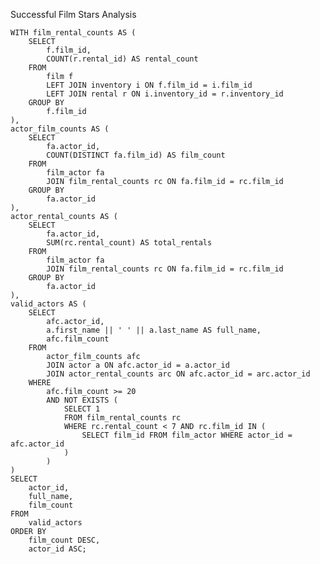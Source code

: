 Successful Film Stars Analysis

    WITH film_rental_counts AS (
        SELECT
            f.film_id,
            COUNT(r.rental_id) AS rental_count
        FROM
            film f
            LEFT JOIN inventory i ON f.film_id = i.film_id
            LEFT JOIN rental r ON i.inventory_id = r.inventory_id
        GROUP BY
            f.film_id
    ),
    actor_film_counts AS (
        SELECT
            fa.actor_id,
            COUNT(DISTINCT fa.film_id) AS film_count
        FROM
            film_actor fa
            JOIN film_rental_counts rc ON fa.film_id = rc.film_id
        GROUP BY
            fa.actor_id
    ),
    actor_rental_counts AS (
        SELECT
            fa.actor_id,
            SUM(rc.rental_count) AS total_rentals
        FROM
            film_actor fa
            JOIN film_rental_counts rc ON fa.film_id = rc.film_id
        GROUP BY
            fa.actor_id
    ),
    valid_actors AS (
        SELECT
            afc.actor_id,
            a.first_name || ' ' || a.last_name AS full_name,
            afc.film_count
        FROM
            actor_film_counts afc
            JOIN actor a ON afc.actor_id = a.actor_id
            JOIN actor_rental_counts arc ON afc.actor_id = arc.actor_id
        WHERE
            afc.film_count >= 20
            AND NOT EXISTS (
                SELECT 1
                FROM film_rental_counts rc
                WHERE rc.rental_count < 7 AND rc.film_id IN (
                    SELECT film_id FROM film_actor WHERE actor_id = afc.actor_id
                )
            )
    )
    SELECT
        actor_id,
        full_name,
        film_count
    FROM
        valid_actors
    ORDER BY
        film_count DESC,
        actor_id ASC;
